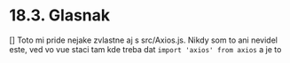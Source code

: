 # 18.3. Glasnak
[] Toto mi pride nejake zvlastne aj s src/Axios.js. Nikdy som to ani nevidel este, ved vo vue staci tam kde treba dat `import 'axios' from axios` a je to